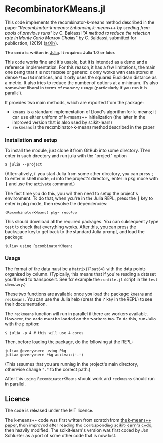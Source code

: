 # RecombinatorKMeans.jl

This code implements the recombinator-k-means method described in the paper
*"Recombinator-k-means: Enhancing k-means++ by seeding from pools of previous runs"* by C. Baldassi
*"A method to reduce the rejection rate in Monte Carlo Markov Chains"* by C. Baldassi,
submitted for publication, (2019) ([arXiv][RKMarXiv]).

The code is written in [Julia]. It requires Julia 1.0 or later.

This code works fine and it's usable, but it is intended as a demo and a reference implementation.
For this reason, it has a few limitations, the main one being that it is not flexible or generic:
it only works with data stored in dense `Float64` matrices, and it only uses the squared Euclidean
distance as a metric. It also tries to reduce the number of options at a minimum. It's also
somewhat liberal in terms of memory usage (particularly if you run it in parallel).

It provides two main methods, which are exported from the package:

* `kmeans` is a standard implementation of Lloyd's algorithm for k-means; it can use either uniform
  of k-means++ initialization (the latter in the improved version that is also used by scikit-learn)
* `reckmeans` is the recombinator-k-means method described in the paper

### Installation and setup

To install the module, just clone it from GitHub into some directory. Then enter in such directory
and run julia with the "project" option:

```
$ julia --project
```

(Alternatively, if you start Julia from some other directory, you can press <kbd>;</kbd> to enter
in shell mode, `cd` into the project's directory, enter in pkg mode with <kbd>]</kbd> and use the
`activate` command.)

The first time you do this, you will then need to setup the project's environment. To do that,
when you're in the Julia REPL, press the <kbd>]</kbd> key to enter in pkg mode, then resolve the
dependencies:

```
(RecombinatorKMeans) pkg> resolve
```

This should download all the required packages. You can subsequently type `test` to check that
everything works. After this, you can press the backspace key to get back to the standard Julia
prompt, and load the package:

```
julia> using RecombinatorKMeans
```

### Usage

The format of the data must be a `Matrix{Float64}` with the data points organized by column.
(Typically, this means that if you're reading a dataset you'll need to transpose it. See for
example the `runfile.jl` script in the `test` directory.)

These two functions are available once you load the package: `kmeans` and `reckmeans`. You
can use the Julia help (press the <kbd>?</kbd> key in the REPL) to see their documentation.

The `reckmeans` function will run in parallel if there are workers available. However, the code
must be loaded on the workers too. To do this, run Julia with the `p` option:

```
$ julia -p 4 # this will use 4 cores
```

Then, before loading the package, do the following at the REPL:

```
julia> @everywhere using Pkg
julia> @everywhere Pkg.activate(".")
```

(This assumes that you are running in the project's main directory, otherwise change `"."` to
the correct path.)

After this `using RecombinatorKMeans` should work and `reckmeans` should run in parallel.

## Licence

The code is released under the MIT licence.

The k-means++ code was first written from scratch from [the k-means++ paper][km++], then improved after reading
the corresponding [scikit-learn's code][sklearnkmeans], then heavily modified.
The scikit-learn's version was first coded by Jan Schlueter as a port of some other code that is now lost.

[Julia]: https://julialang.org
[RKMarXiv]: http://arxiv.org/abs/sorrynotyet
[km++]: https://scholar.google.com/scholar?cluster=16794944444927209316
[sklearnkmeans]: https://github.com/scikit-learn/scikit-learn/blob/master/sklearn/cluster/k_means_.py
